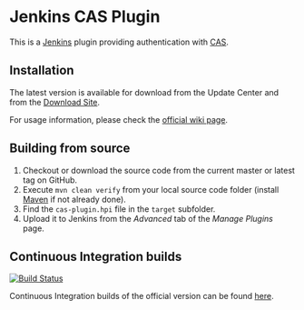 Jenkins CAS Plugin
==================

This is a [Jenkins](http://jenkins-ci.org) plugin providing authentication with [CAS](https://www.apereo.org/projects/cas).

Installation
------------

The latest version is available for download from the Update Center and from the [Download Site](http://updates.jenkins-ci.org/download/plugins/cas-plugin/).

For usage information, please check the [official wiki page](https://wiki.jenkins-ci.org/display/JENKINS/CAS+Plugin).

Building from source
--------------------

1. Checkout or download the source code from the current master or latest tag on GitHub.
2. Execute `mvn clean verify` from your local source code folder (install [Maven](http://maven.apache.org) if not already done).
3. Find the `cas-plugin.hpi` file in the `target` subfolder.
4. Upload it to Jenkins from the _Advanced_ tab of the _Manage Plugins_ page.

Continuous Integration builds
-----------------------------

[![Build Status](https://jenkins.ci.cloudbees.com/buildStatus/icon?job=plugins/cas-plugin)](https://jenkins.ci.cloudbees.com/job/plugins/cas-plugin)

Continuous Integration builds of the official version can be found [here](https://jenkins.ci.cloudbees.com/job/plugins/job/cas-plugin/).
